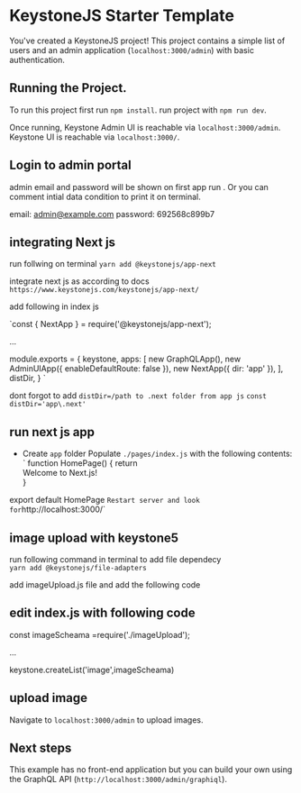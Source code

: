 # KeystoneJS Starter Template

You've created a KeystoneJS project! This project contains a simple list of users and an admin application (`localhost:3000/admin`) with basic authentication.

## Running the Project.

To run this project first run `npm install`. 
run project with `npm run dev`.

Once running, 
Keystone Admin UI is reachable via `localhost:3000/admin`.
Keystone  UI is reachable via `localhost:3000/`.

## Login to admin portal

admin email and password will be shown on first app run . 
Or you can comment intial data condition to print it on terminal.

email: admin@example.com
  password: 692568c899b7

## integrating Next js
run follwing on  terminal 
`yarn add @keystonejs/app-next` 

integrate next js as according to docs
`https://www.keystonejs.com/keystonejs/app-next/`

add following in index js

`const { NextApp } = require('@keystonejs/app-next');

...

module.exports = {
  keystone,
  apps: [
    new GraphQLApp(),
    new AdminUIApp({ enableDefaultRoute: false }),
    new NextApp({ dir: 'app' }),
  ],
  distDir,
}
`

dont forgot to add `distDir=/path to .next folder from app js`
`const distDir='app\.next'`


## run next js app
- Create `app` folder 
Populate `./pages/index.js` with the following contents:
`
function HomePage() {
  return <div>Welcome to Next.js!</div>
}

export default HomePage
`
Restart server and look for `http://localhost:3000/`

## image upload with keystone5
run following command in terminal to add file dependecy\
`yarn add @keystonejs/file-adapters`

add imageUpload.js file and add the following code

## edit index.js with following code
const imageScheama =require('./imageUpload');

...

keystone.createList('image',imageScheama)


## upload image
Navigate to `localhost:3000/admin` to upload images.


## Next steps

This example has no front-end application but you can build your own using the GraphQL API (`http://localhost:3000/admin/graphiql`).
